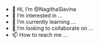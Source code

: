 - 👋 Hi, I’m @NagithaSlavina
- 👀 I’m interested in ...
- 🌱 I’m currently learning ...
- 💞️ I’m looking to collaborate on ...
- 📫 How to reach me ...

<!---
NagithaSlavina/NagithaSlavina is a ✨ special ✨ repository because its `README.md` (this file) appears on your GitHub profile.
You can click the Preview link to take a look at your changes.
--->
